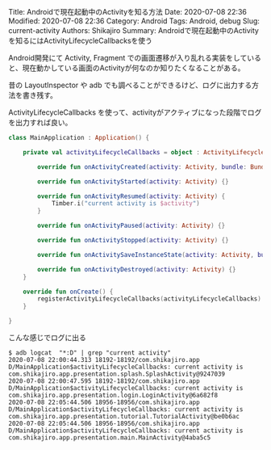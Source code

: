 Title: Androidで現在起動中のActivityを知る方法
Date: 2020-07-08 22:36
Modified: 2020-07-08 22:36
Category: Android
Tags: Android, debug
Slug: current-activity
Authors: Shikajiro
Summary: Androidで現在起動中のActivityを知るにはActivityLifecycleCallbacksを使う

Android開発にて Activity, Fragment での画面遷移が入り乱れる実装をしていると、現在動かしている画面のActivityが何なのか知りたくなることがある。

昔の LayoutInspector や adb でも調べることができるけど、ログに出力する方法を書き残す。

ActivityLifecycleCallbacks を使って、activityがアクティブになった段階でログを出力すれば良い。

```kotlin
class MainApplication : Application() {

    private val activityLifecycleCallbacks = object : ActivityLifecycleCallbacks {

        override fun onActivityCreated(activity: Activity, bundle: Bundle?) {}

        override fun onActivityStarted(activity: Activity) {}

        override fun onActivityResumed(activity: Activity) {
            Timber.i("current activity is $activity")
        }

        override fun onActivityPaused(activity: Activity) {}

        override fun onActivityStopped(activity: Activity) {}

        override fun onActivitySaveInstanceState(activity: Activity, bundle: Bundle?) {}

        override fun onActivityDestroyed(activity: Activity) {}
    }

    override fun onCreate() {
        registerActivityLifecycleCallbacks(activityLifecycleCallbacks)
    }

}
```

こんな感じでログに出る
```
$ adb logcat  "*:D" | grep "current activity"
2020-07-08 22:00:44.313 18192-18192/com.shikajiro.app D/MainApplication$activityLifecycleCallbacks: current activity is com.shikajiro.app.presentation.splash.SplashActivity@9247039
2020-07-08 22:00:47.595 18192-18192/com.shikajiro.app D/MainApplication$activityLifecycleCallbacks: current activity is com.shikajiro.app.presentation.login.LoginActivity@6a682f8
2020-07-08 22:05:44.506 18956-18956/com.shikajiro.app D/MainApplication$activityLifecycleCallbacks: current activity is com.shikajiro.app.presentation.tutorial.TutorialActivity@be0b6ac
2020-07-08 22:05:44.506 18956-18956/com.shikajiro.app D/MainApplication$activityLifecycleCallbacks: current activity is com.shikajiro.app.presentation.main.MainActivity@4aba5c5
```